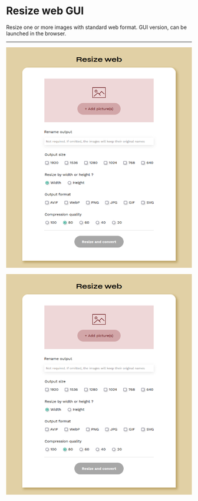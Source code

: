 # Resize web GUI

Resize one or more images with standard web format. GUI version, can be launched in the browser.

---

![Resize web gui screenshot](assets/images/resize-web-gui-screenshot.png)

<img src="/assets/images/resize-web-gui-screenshot.png">